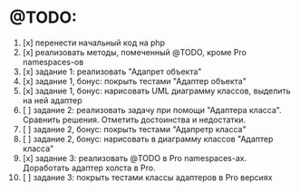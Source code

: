 
# @TODO:
1. [x] перенести начальный код на php
2. [x] реализовать методы, помеченный @TODO, кроме Pro namespaces-ов
3. [x] задание 1: реализовать "Адапрет объекта"
4. [x] задание 1, бонус: покрыть тестами "Адаптер объекта"
5. [x] задание 1, бонус: нарисовать UML диаграмму классов, выделить на ней адаптер
6. [ ] задание 2: реализовать задачу при помощи "Адаптера класса". Сравнить решения. Отметить достоинства и недостатки.
7. [ ] задание 2, бонус: покрыть тестами "Адапретр класса"
8. [ ] задание 2, бонус: нарисовать в диаграмму классов "Адаптер класса"
9. [x] задание 3: реализовать @TODO в Pro namespaces-ах. Доработать адаптер холста в Pro.
10. [ ] задание 3: покрыть тестами классы адаптеров в Pro версиях